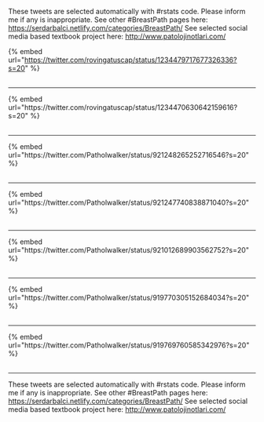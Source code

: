 

These tweets are selected automatically with #rstats code. Please inform me if any is inappropriate.
See other #BreastPath pages here: https://serdarbalci.netlify.com/categories/BreastPath/ 
See selected social media based textbook project here: http://www.patolojinotlari.com/

{% embed url="https://twitter.com/rovingatuscap/status/1234479717677326336?s=20" %}<br>
<br>
<hr>
{% embed url="https://twitter.com/rovingatuscap/status/1234470630642159616?s=20" %}<br>
<br>
<hr>
{% embed url="https://twitter.com/Patholwalker/status/921248265252716546?s=20" %}<br>
<br>
<hr>
{% embed url="https://twitter.com/Patholwalker/status/921247740838871040?s=20" %}<br>
<br>
<hr>
{% embed url="https://twitter.com/Patholwalker/status/921012689903562752?s=20" %}<br>
<br>
<hr>
{% embed url="https://twitter.com/Patholwalker/status/919770305152684034?s=20" %}<br>
<br>
<hr>
{% embed url="https://twitter.com/Patholwalker/status/919769760585342976?s=20" %}<br>
<br>
<hr>


These tweets are selected automatically with #rstats code. Please inform me if any is inappropriate.
See other #BreastPath pages here: https://serdarbalci.netlify.com/categories/BreastPath/ 
See selected social media based textbook project here: http://www.patolojinotlari.com/

